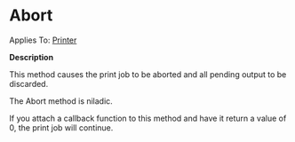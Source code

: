 




<h1 class="heading"><span class="name">Abort</span></h1>

Applies To: [Printer](../a-z/printer.md)


**Description**


This method causes the print job to be aborted and all pending output to be discarded.


The Abort method is niladic.


If you attach a callback function to this method and have it return a value of 0, the print job will continue.



